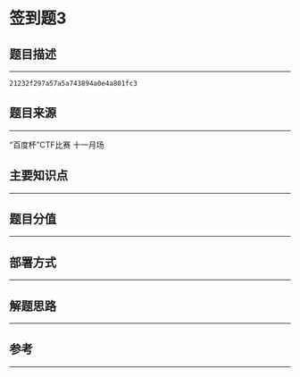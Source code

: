 # 签到题3

## 题目描述
---
```
21232f297a57a5a743894a0e4a801fc3
```

## 题目来源
---
“百度杯”CTF比赛 十一月场

## 主要知识点
---


## 题目分值
---


## 部署方式
---


## 解题思路
---


## 参考
---
